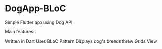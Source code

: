 # DogApp-BLoC

Simple Flutter app using Dog API 

Main features:

Written in Dart
Uses BLoC Pattern
Displays dog's breeds threw Grids View
  

